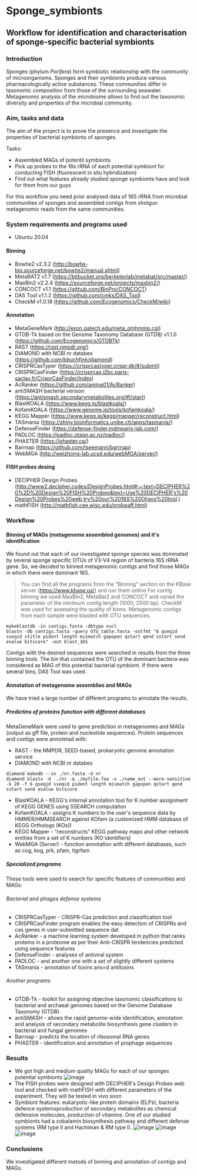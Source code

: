 # Sponge_symbionts

## Workflow for identification and characterisation of sponge-specific bacterial symbionts

### Introduction
Sponges (phylum *Porifera*) form symbiotic relationship with the community of microorganisms. Sponges and their symbionts produce various pharmacologically active substances. These communities differ in taxonomic composition from those of the surrounding seawater. Metagenomic analysis of the microbiome allows to find out the taxonomic diversity and properties of the microbial community.
### Aim, tasks and data
The aim of the project is to prove the presence and investigate the properties of bacterial symbionts of sponges.

Tasks:
+ Assembled MAGs of potentil symbionts
+ Pick up probes to the 16s rRNA of each potential symbiont for conducting FISH (fluorescent in situ hybridization)
+ Find out what features already studied sponge symbionts have and look for them from our guys

For this workflow you need prior analysed data of 16S rRNA from microbial communities of sponges and assembled contigs from shotgun metagenomic reads from the same communities.

### System requirements and programs used
* Ubuntu 20.04
#### Binning
* Bowtie2 v2.3.2 (http://bowtie-bio.sourceforge.net/bowtie2/manual.shtml)
* MetaBAT2 v1.7 (https://bitbucket.org/berkeleylab/metabat/src/master/)
* MaxBin2 v2.2.4 (https://sourceforge.net/projects/maxbin2/)
* CONCOCT v1.1 (https://github.com/BinPro/CONCOCT)
* DAS Tool v1.1.2 (https://github.com/cmks/DAS_Tool)
* CheckM v1.0.18 (https://github.com/Ecogenomics/CheckM/wiki)
#### Annotation
* MetaGeneMark (http://exon.gatech.edu/meta_gmhmmp.cgi)
* GTDB-Tk based on the Genome Taxonomy Database (GTDB) v1.1.0 (https://github.com/Ecogenomics/GTDBTk)
* RAST (https://rast.nmpdr.org/)
* DIAMOND with NCBI nr databes (https://github.com/bbuchfink/diamond)
* CRISPRCasTyper (https://crisprcastyper.crispr.dk/#/submit)
* CRISPRCasFinder (https://crisprcas.i2bc.paris-saclay.fr/CrisprCasFinder/Index)
* AcRanker (https://github.com/amina01/AcRanker)
* antiSMASH bacterial version (https://antismash.secondarymetabolites.org/#!/start)
* BlastKOALA (https://www.kegg.jp/blastkoala/)
* KofamKOALA (https://www.genome.jp/tools/kofamkoala/)
* KEGG Mapper (https://www.kegg.jp/kegg/mapper/reconstruct.html)
* TASmania (https://shiny.bioinformatics.unibe.ch/apps/tasmania/)
* DefenseFinder (https://defense-finder.mdmparis-lab.com/)
* PADLOC (https://padloc.otago.ac.nz/padloc/)
* PHASTER (https://phaster.ca/)
* Barrnap (https://github.com/tseemann/barrnap)
* WebMGA (http://weizhong-lab.ucsd.edu/webMGA/server/)
#### FISH probes desing
* DECIPHER Design Probes (http://www2.decipher.codes/DesignProbes.html#:~:text=DECIPHER%20%2D%20Design%20FISH%20Probes&text=Use%20DECIPHER's%20Design%20Probes%20web,try%20our%2016S%20Oligos%20tool.)
* mathFISH (http://mathfish.cee.wisc.edu/probeaff.html)

### Workflow
#### Binning of MAGs (metagenome assembled genomes) and it's identification
We found out that each of our investigated sponge species was dominated by several sponge specific OTUs of V3-V4 region of bacteria 16S rRNA gene. So, we decided to binned metagenomic contigs and find those MAGs in which there were dominant 16S.
> You can find all the programs from the "Binning" section on the KBase server (https://www.kbase.us/) and run them online
For contig binning we used MaxBin2, MetaBat2 and CONCOCT and varied the parameter of the minimum contig length (1000, 2500 bp). CheckM was used for assessing the quality of binns.
Metagenomic contigs from each sample were blasted with OTU sequences. 

```
makeblastdb -in contigs.fasta -dbtype nucl
blastn -db contigs.fasta -query OTU_table.fasta -outfmt "6 qseqid sseqid stitle pident length mismatch gapopen qstart qend sstart send evalue bitscore" -out blast_16S

```
Contigs with the desired sequences were searched in results from the three binning tools. The bin that contained the OTU of the dominant bacteria was considered as MAG of this potential bacterial symbiont. If there were several bins, DAS Tool was used. 

#### Annotation of metagenome assemblies and MAGs
We have tried a large number of different programs to annotate the results.

##### Predictins of proteins function with different databases
MetaGeneMark were used to gene prediction in metagenomes and MAGs (output as gff file, protein and nucleotide sequences).
Protein sequences and contigs were annotetad with:
* RAST - the NMPDR, SEED-based, prokaryotic genome annotation service
* DIAMOND with NCBI nr databes

```
diamond makedb --in ./nr.fasta -d nr
diamond blastx -d  ./nr -q ./myfile.faa -o ./name_out --more-sensitive -k 20 -f 6 qseqid sseqid pident length mismatch gapopen qstart qend sstart send evalue bitscore

```
* BlastKOALA - KEGG's internal annotation tool for K number assignment of KEGG GENES using SSEARCH computation
* KofamKOALA - assigns K numbers to the user's sequence data by HMMER/HMMSEARCH against KOfam (a customized HMM database of KEGG Orthologs (KOs))
* KEGG Mapper - "reconstructs" KEGG pathway maps and other network entities from a set of K numbers (KO identifiers)
* WebMGA (Server) - function annotation with different databases, such as cog, kog, prk, pfam, tigrfam

##### Specialized programs
These tools were used to search for specific features of communities and MAGs:
###### Bacterial and phages defense systems
* CRISPRCasTyper - CRISPR-Cas prediction and classification tool
* CRISPRCasFinder program enables the easy detection of CRISPRs and cas genes in user-submitted sequence dat
* AcRanker - a machine learning system developed in python that ranks proteins in a proteome as per their Anti-CRISPR tendencies predicted using sequence features
* DefenseFinder - analyses of antiviral system
* PADLOC - and another one with a set of slightly different systems
* TASmania - annotation of toxins ans=d antitoxins
###### Another programs
* GTDB-Tk - toolkit for assigning objective taxonomic classifications to bacterial and archaeal genomes based on the Genome Database Taxonomy (GTDB)
* antiSMASH - allows the rapid genome-wide identification, annotation and analysis of secondary metabolite biosynthesis gene clusters in bacterial and fungal genomes
* Barrnap - predicts the location of ribosomal RNA genes
* PHASTER - identification and annotation of prophage sequences

### Results
+ We got high and medium quality MAGs for each of our sponges potential symbionts
![image](https://user-images.githubusercontent.com/90505680/171189586-9ceea33e-592e-428f-8c9e-d6297797c5f0.png)
+ The FISH probes were designed with DECIPHER's Design Probes web tool and checked with mathFISH with different parameters of the experiment. They will be tested in vivo soon
+ Symbiont features: eukaryotic-like protein domains (ELPs), bacteria defence systemsproduction of secondary metabolites as chemical defensive molecules,  production of vitamins. One of our studied symbionts had a сobalamin biosynthesis pathway and different defense systems (RM type II and Hachiman & RM type I).
![image](https://user-images.githubusercontent.com/90505680/171189727-049fd3d8-80d0-406e-aeb1-eee471ccdf7b.png)
![image](https://user-images.githubusercontent.com/90505680/171189750-1513aec4-d566-4f6b-a351-e5627a87e3df.png)
![image](https://user-images.githubusercontent.com/90505680/171189767-11ff0875-9d3e-4de9-bb51-b30fa58ddeb3.png)

### Conclusions
We investigated different metods of binning and annotation of contigs and MAGs.
